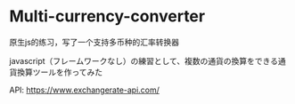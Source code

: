 # Multi-currency-converter
原生js的练习，写了一个支持多币种的汇率转换器

javascript（フレームワークなし）の練習として、複数の通貨の換算をできる通貨換算ツールを作ってみた

API: https://www.exchangerate-api.com/

